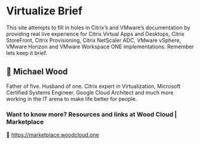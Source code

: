 # Virtualize Brief
This site attempts to fill in holes in Citrix’s and VMware’s documentation by providing real live experience for Citrix Virtual Apps and Desktops, Citrix StoreFront, Citrix Provisioning, Citrix NetScaler ADC, VMware vSphere, VMware Horizon and VMware Workspace ONE implementations. Remember lets keep it brief.

## :runner: Michael Wood
Father of five. Husband of one. Citrix expert in Virtualization, Microsoft Certified Systems Engineer, Google Cloud Architect and much more working in the IT arena to make life better for people.

### Want to know more? Resources and links at Wood Cloud | Marketplace
:convenience_store: https://marketplace.woodcloud.one
